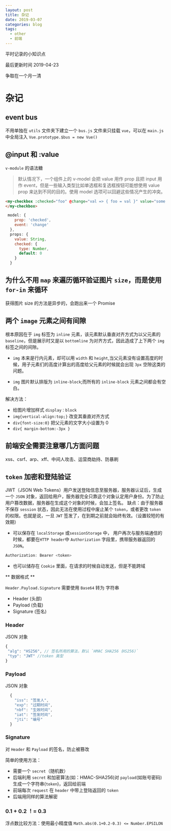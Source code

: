 ```yaml
---
layout: post
title: 杂记
date: 2019-03-07
categories: blog
tags:
  - other
  - 前端
---
```


平时记录的小知识点

最后更新时间 2019-04-23

<!-- more -->

争取在一个月一清

# 杂记

## event bus

不用单独在 `utils` 文件夹下建立一个 `bus.js` 文件来只挂载 `vue`，可以在 `main.js` 中全局注入 `Vue.prototype.$bus = new Vue()`

## @input 和 :value

`v-module` 的语法糖

> 默认情况下，一个组件上的 v-model 会把 value 用作 prop 且把 input 用作 event，但是一些输入类型比如单选框和复选框按钮可能想使用 value prop 来达到不同的目的。使用 model 选项可以回避这些情况产生的冲突。

```html
<my-checkbox :checked="foo" @change="val => { foo = val }" value="some value">
</my-checkbox>
```

```js
 model: {
    prop: 'checked',
    event: 'change'
  },
  props: {
    value: String,
    checked: {
      type: Number,
      default: 0
    }
  }
```

## 为什么不用 `map` 来遍历循环验证图片 `size`，而是使用 `for-in` 来循环

获得图片 size 的方法是异步的，会跑出来一个 Promise

## 两个 `image` 元素之间有间隙

根本原因在于 `img` 标签为 `inline` 元素，该元素默认垂直对齐方式为以父元素的 `baseline`，但是展示时又是以 `bottomline` 为对齐方式，因此造成了上下两个 `img` 标签之间的间隙。

- `img` 本来是行内元素，却可以用 `width` 和 `height`,当父元素没有设置高度的时候，用子元素们的高度计算出的高度给父元素的时候就会出现 `3px` 空隙这类的问题。

- `img` 图片默认排版为 `inline-block`;而所有的 `inline-block` 元素之间都会有空白。

解决方法：

- 给图片增加样式 `display：block`
- `img{vertical-align:top;}` 改变其垂直对齐方式
- `div{font-size:0}` 把父元素的文字大小设置为 0
- `div{ margin-bottom:-3px }`

## 前端安全需要注意哪几方面问题

xss、csrf、arp、xff、中间人攻击、运营商劫持、防暴刷

## `token` 加密和登陆验证

JWT（JSON Web Tokens）用户发送登陆信息至服务器，服务器认证后，生成一个 `JSON` 对象，返回给用户，服务器完全只靠这个对象认定用户身份。为了防止用户篡改数据，服务器在生成这个对象的时候，会加上签名。
缺点：由于服务器不保存 `session` 状态，因此无法在使用过程中废止某个 `token`，或者更改 `token` 的权限。也就是说，一旦 `JWT` 签发了，在到期之前就会始终有效。（设置较短的有效期）

- 可以保存在 `localStorage` 或`sessionStorage` 中， 用户再次与服务端通信的时候，都要在`HTTP header`中 `Authorization` 字段里，携带服务器返回的 `JSON`。

```js
Authorization: Bearer <token>
```

- 也可以储存在 `Cookie` 里面，在请求的时候自动发送，但是不能跨域

** 数据格式 **

`Header.Payload.Signature`
需要使用 `Base64` 转为 字符串

- Header (头部)
- Payload (负载)
- Signature (签名)

### Header

JSON 对象

```js
{
 "alg": "HS256", // 签名所用的算法，默认 `HMAC SHA256（HS256)`
 "typ": "JWT" //token 类型
}
```

### Payload

JSON 对象

```js
  {
    "iss": "签发人",
    "exp": "过期时间",
    "nbf": "生效时间",
    "iat": "签发时间",
    "jti": "编号"
  }
```

### Signature

对 `Header` 和 `Payload` 的签名，防止被篡改

简单的使用方法：

- 需要一个 `secret`（随机数）
- 后端利用 `secret` 和加密算法(如：HMAC-SHA256)对 `payload`(如账号密码)生成一个字符串(`token`)，返回给前端
- 前端每次 `request` 在 `header` 中带上登陆返回的 `token`
- 后端用同样的算法解密

### 0.1 + 0.2 ！= 0.3

浮点数比较方法：使用最小精度值
`Math.abs(0.1+0.2-0.3) <= Number.EPSILON`

